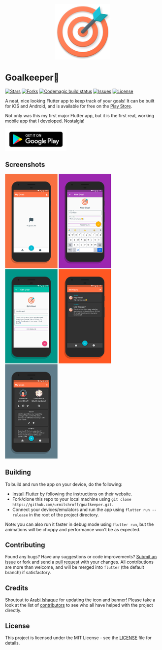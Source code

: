 <p align="center"><img height="180px" width="180px" src="./branding/art/icon.png" alt="Goalkeeper"/></p>

# Goalkeeper🎯

[![Stars](https://img.shields.io/github/stars/urmilshroff/goalkeeper.svg)](https://github.com/urmilshroff/goalkeeper/stargazers)
[![Forks](https://img.shields.io/github/forks/urmilshroff/goalkeeper.svg)](https://github.com/urmilshroff/goalkeeper/network/members)
[![Codemagic build status](https://api.codemagic.io/apps/5def9463df9d103dc7907c20/5def9463df9d103dc7907c1f/status_badge.svg)](https://codemagic.io/apps/5def9463df9d103dc7907c20/5def9463df9d103dc7907c1f/latest_build)
[![Issues](https://img.shields.io/github/issues/urmilshroff/goalkeeper.svg)](https://github.com/urmilshroff/goalkeeper/issues)
[![License](https://img.shields.io/github/license/urmilshroff/goalkeeper.svg)](https://opensource.org/licenses/MIT)

A neat, nice looking Flutter app to keep track of your goals! It can be built for iOS and Android, and is available for free on the [Play Store](https://play.google.com/store/apps/details?id=tech.urmilshroff.goalkeeper).

Not only was this my first major Flutter app, but it is the first real, working mobile app that I developed. Nostalgia!

[<img height="75" width="200" src="./branding/other/google-play-badge.png" alt="Play Store"/>](https://play.google.com/store/apps/details?id=tech.urmilshroff.goalkeeper)

## Screenshots

<p><img height="306px" width="170px" src="./branding/screener/pixel-xl/1.png" alt="Goalkeeper"/> <img height="306px" width="170px" src="./branding/screener/pixel-xl/2.png" alt="Goalkeeper"/> <img height="306px" width="170px" src="./branding/screener/pixel-xl/3.png" alt="Goalkeeper"/> <img height="306px" width="170px" src="./branding/screener/pixel-xl/4.png" alt="Goalkeeper"/> <img height="306px" width="170px" src="./branding/screener/pixel-xl/5.png" alt="Goalkeeper"/></p>

## Building

To build and run the app on your device, do the following:

-   [Install Flutter](https://flutter.dev/docs/get-started/install/) by following the instructions on their website.
-   Fork/clone this repo to your local machine using `git clone https://github.com/urmilshroff/goalkeeper.git`.
-   Connect your devices/emulators and run the app using `flutter run --release` in the root of the project directory.

Note: you can also run it faster in debug mode using `flutter run`, but the animations will be choppy and performance won't be as expected.

## Contributing

Found any bugs? Have any suggestions or code improvements? [Submit an issue](https://github.com/urmilshroff/goalkeeper/issues) or fork and send a [pull request](https://github.com/urmilshroff/goalkeeper/pulls) with your changes. All contributions are more than welcome, and will be merged into `flutter` (the default branch) if satisfactory.

## Credits

Shoutout to [Arabi Ishaque](https://dribbble.com/Arabi) for updating the icon and banner! Please take a look at the list of [contributors](https://github.com/urmilshroff/goalkeeper/graphs/contributors) to see who all have helped with the project directly.

## License

This project is licensed under the MIT License - see the [LICENSE](LICENSE) file for details.
